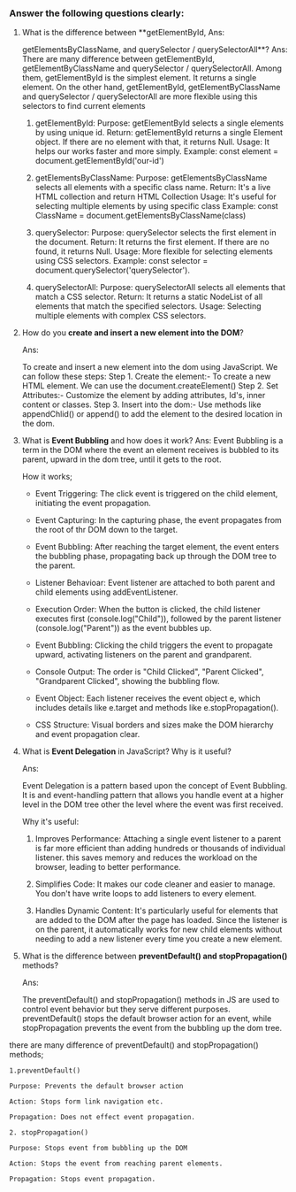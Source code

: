 ### Answer the following questions clearly:

1. What is the difference between \*\*getElementById,
   Ans:

   getElementsByClassName, and querySelector / querySelectorAll\*\*?
   Ans: There are many difference between getElementById, getElementByClassName and querySelector / querySelectorAll. Among them, getElementById is the simplest element. It returns a single element. On the other hand, getElementById, getElementByClassName and querySelector / querySelectorAll are more flexible using this selectors to find current elements

   1. getElementById:
      Purpose: getElementById selects a single elements by using unique id.
      Return: getElementById returns a single Element object. If there are no element with that, it returns Null.
      Usage: It helps our works faster and more simply.
      Example: const element = document.getElementById('our-id')

   2. getElementsByClassName:
      Purpose: getElementsByClassName selects all elements with a specific class name.
      Return: It's a live HTML collection and return HTML Collection
      Usage: It's useful for selecting multiple elements by using specific class
      Example: const ClassName = document.getElementsByClassName(class)
   3. querySelector:
      Purpose: querySelector selects the first element in the document.
      Return: It returns the first element. If there are no found, it returns Null.
      Usage: More flexible for selecting elements using CSS selectors.
      Example: const selector = document.querySelector('querySelector').
   4. querySelectorAll:
      Purpose: querySelectorAll selects all elements that match a CSS selector.
      Return: It returns a static NodeList of all elements that match the specified selectors.
      Usage: Selecting multiple elements with complex CSS selectors.

2. How do you **create and insert a new element into the DOM**?

   Ans:

   To create and insert a new element into the dom using JavaScript. We can follow these steps:
   Step 1. Create the element:- To create a new HTML element. We can use the document.createElement()
   Step 2. Set Attributes:- Customize the element by adding attributes, Id's, inner content or classes.
   Step 3. Insert into the dom:- Use methods like appendChlid() or append() to add the element to the desired location in the dom.

3. What is **Event Bubbling** and how does it work?
   Ans:
   Event Bubbling is a term in the DOM where the event an element receives is bubbled to its parent, upward in the dom tree, until it gets to the root.

   How it works;

   - Event Triggering: The click event is triggered on the child element, initiating the event propagation.

   - Event Capturing: In the capturing phase, the event propagates from the root of thr DOM down to the target.

   - Event Bubbling: After reaching the target element, the event enters the bubbling phase, propagating back up through the DOM tree to the parent.

   - Listener Behavioar: Event listener are attached to both parent and child elements using addEventListener.

   - Execution Order: When the button is clicked, the child listener executes first (console.log("Child")), followed by the parent listener (console.log("Parent")) as the event bubbles up.

   - Event Bubbling: Clicking the child triggers the event to propagate upward, activating listeners on the parent and grandparent.

   - Console Output: The order is "Child Clicked", "Parent Clicked", "Grandparent Clicked", showing the bubbling flow.

   - Event Object: Each listener receives the event object e, which includes details like e.target and methods like e.stopPropagation().

   - CSS Structure: Visual borders and sizes make the DOM hierarchy and event propagation clear.

4. What is **Event Delegation** in JavaScript? Why is it useful?

   Ans:

   Event Delegation is a pattern based upon the concept of Event Bubbling. It is and event-handling pattern that allows you handle event at a higher level in the DOM tree other the level where the event was first received.

   Why it's useful:

   1. Improves Performance: Attaching a single event listener to a parent is far more efficient than adding hundreds or thousands of individual listener. this saves memory and reduces the workload on the browser, leading to better performance.

   2. Simplifies Code: It makes our code cleaner and easier to manage. You don't have write loops to add listeners to every element.

   3. Handles Dynamic Content: It's particularly useful for elements that are added to the DOM after the page has loaded. Since the listener is on the parent, it automatically works for new child elements without needing to add a new listener every time you create a new element.

5. What is the difference between **preventDefault() and stopPropagation()** methods?

   Ans:

   The preventDefault() and stopPropagation() methods in JS are used to control event behavior but they serve different purposes. preventDefault() stops the default browser action for an event, while stopPropagation prevents the event from the bubbling up the dom tree.

there are many difference of preventDefault() and stopPropagation() methods;

    1.preventDefault()

    Purpose: Prevents the default browser action

    Action: Stops form link navigation etc.

    Propagation: Does not effect event propagation.

    2. stopPropagation()

    Purpose: Stops event from bubbling up the DOM

    Action: Stops the event from reaching parent elements.

    Propagation: Stops event propagation.
